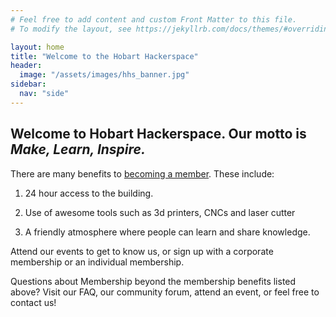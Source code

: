 ```yaml
---
# Feel free to add content and custom Front Matter to this file.
# To modify the layout, see https://jekyllrb.com/docs/themes/#overriding-theme-defaults

layout: home
title: "Welcome to the Hobart Hackerspace"
header:
  image: "/assets/images/hhs_banner.jpg"
sidebar:
  nav: "side"
---
```


## Welcome to Hobart Hackerspace. Our motto is *Make, Learn, Inspire.*

There are many benefits to [becoming a member](/membership-benefits/).
These include:

1. 24 hour access to the building.

2. Use of awesome tools such as 3d printers, CNCs and laser cutter

3. A friendly atmosphere where people can learn and share knowledge.

Attend our events to get to know us, or sign up with a corporate
membership or an individual membership.

Questions about Membership beyond the membership benefits listed above?
Visit our FAQ, our community forum, attend an event, or feel free to
contact us!



